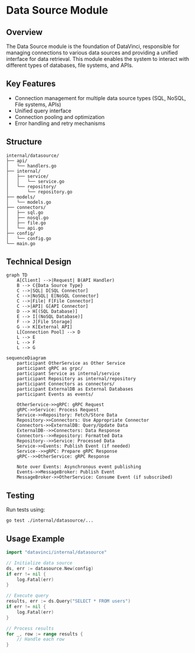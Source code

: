 # Data Source Module

## Overview

The Data Source module is the foundation of DataVinci, responsible for managing connections to various data sources and providing a unified interface for data retrieval. This module enables the system to interact with different types of databases, file systems, and APIs.

## Key Features

- Connection management for multiple data source types (SQL, NoSQL, File systems, APIs)
- Unified query interface
- Connection pooling and optimization
- Error handling and retry mechanisms

## Structure

```
internal/datasource/
├── api/
│   └── handlers.go
├── internal/
│   ├── service/
│   │   └── service.go
│   └── repository/
│       └── repository.go
├── models/
│   └── models.go
├── connectors/
│   ├── sql.go
│   ├── nosql.go
│   ├── file.go
│   └── api.go
├── config/
│   └── config.go
└── main.go
```

## Technical Design

```mermaid
graph TD
    A[Client] -->|Request| B(API Handler)
    B --> C{Data Source Type}
    C -->|SQL| D[SQL Connector]
    C -->|NoSQL| E[NoSQL Connector]
    C -->|File| F[File Connector]
    C -->|API| G[API Connector]
    D --> H[(SQL Database)]
    E --> I[(NoSQL Database)]
    F --> J[File Storage]
    G --> K[External API]
    L[Connection Pool] --> D
    L --> E
    L --> F
    L --> G
```

```mermaid
sequenceDiagram
    participant OtherService as Other Service
    participant gRPC as grpc/
    participant Service as internal/service
    participant Repository as internal/repository
    participant Connectors as connectors/
    participant ExternalDB as External Databases
    participant Events as events/

    OtherService->>gRPC: gRPC Request
    gRPC->>Service: Process Request
    Service->>Repository: Fetch/Store Data
    Repository->>Connectors: Use Appropriate Connector
    Connectors->>ExternalDB: Query/Update Data
    ExternalDB-->>Connectors: Data Response
    Connectors-->>Repository: Formatted Data
    Repository-->>Service: Processed Data
    Service->>Events: Publish Event (if needed)
    Service-->>gRPC: Prepare gRPC Response
    gRPC-->>OtherService: gRPC Response

    Note over Events: Asynchronous event publishing
    Events->>MessageBroker: Publish Event
    MessageBroker->>OtherService: Consume Event (if subscribed)
```

## Testing

Run tests using:

```
go test ./internal/datasource/...
```

## Usage Example

```go
import "datavinci/internal/datasource"

// Initialize data source
ds, err := datasource.New(config)
if err != nil {
    log.Fatal(err)
}

// Execute query
results, err := ds.Query("SELECT * FROM users")
if err != nil {
    log.Fatal(err)
}

// Process results
for _, row := range results {
    // Handle each row
}
```

